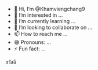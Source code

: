 - 👋 Hi, I’m @Khamviengchang9
- 👀 I’m interested in ...
- 🌱 I’m currently learning ...
- 💞️ I’m looking to collaborate on ...
- 📫 How to reach me ...
- 😄 Pronouns: ...
- ⚡ Fun fact: ...

<!---
Khamviengchang9/Khamviengchang9 is a ✨ special ✨ repository because its `README.md` (this file) appears on your GitHub profile.
You can click the Preview link to take a look at your changes.
---> สวัสดี

